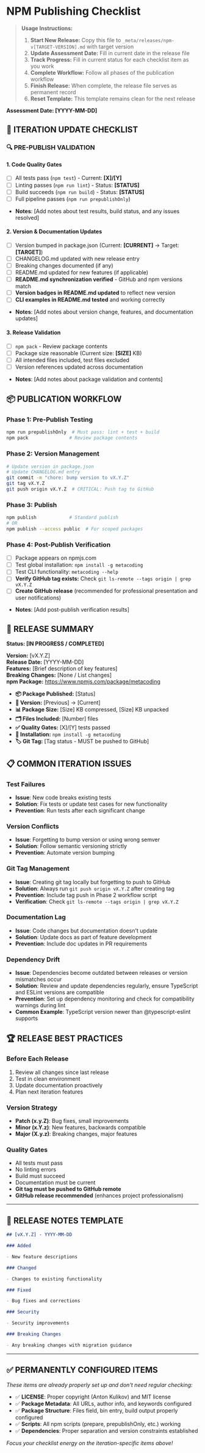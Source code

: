 # NPM Publishing Checklist

> **Usage Instructions:**
>
> 1. **Start New Release:** Copy this file to `_meta/releases/npm-v[TARGET-VERSION].md` with target version
> 2. **Update Assessment Date:** Fill in current date in the release file
> 3. **Track Progress:** Fill in current status for each checklist item as you work
> 4. **Complete Workflow:** Follow all phases of the publication workflow
> 5. **Finish Release:** When complete, the release file serves as permanent record
> 6. **Reset Template:** This template remains clean for the next release

**Assessment Date: [YYYY-MM-DD]**

## 🔄 **ITERATION UPDATE CHECKLIST**

### 🔍 **PRE-PUBLISH VALIDATION**

#### 1. **Code Quality Gates**

- [ ] All tests pass (`npm test`) - Current: **[X]/[Y]**
- [ ] Linting passes (`npm run lint`) - Status: **[STATUS]**
- [ ] Build succeeds (`npm run build`) - Status: **[STATUS]**
- [ ] Full pipeline passes (`npm run prepublishOnly`)
- **Notes**: [Add notes about test results, build status, and any issues resolved]

#### 2. **Version & Documentation Updates**

- [ ] Version bumped in package.json (Current: **[CURRENT]** → Target: **[TARGET]**)
- [ ] CHANGELOG.md updated with new release entry
- [ ] Breaking changes documented (if any)
- [ ] README.md updated for new features (if applicable)
- [ ] **README.md synchronization verified** - GitHub and npm versions match
- [ ] **Version badges in README.md updated** to reflect new version
- [ ] **CLI examples in README.md tested** and working correctly
- **Notes**: [Add notes about version change, features, and documentation updates]

#### 3. **Release Validation**

- [ ] `npm pack` - Review package contents
- [ ] Package size reasonable (Current size: **[SIZE]** KB)
- [ ] All intended files included, test files excluded
- [ ] Version references updated across documentation
- **Notes**: [Add notes about package validation and contents]

## 📦 **PUBLICATION WORKFLOW**

### Phase 1: Pre-Publish Testing

```bash
npm run prepublishOnly  # Must pass: lint + test + build
npm pack               # Review package contents
```

### Phase 2: Version Management

```bash
# Update version in package.json
# Update CHANGELOG.md entry
git commit -m "chore: bump version to vX.Y.Z"
git tag vX.Y.Z
git push origin vX.Y.Z  # CRITICAL: Push tag to GitHub
```

### Phase 3: Publish

```bash
npm publish            # Standard publish
# OR
npm publish --access public  # For scoped packages
```

### Phase 4: Post-Publish Verification

- [ ] Package appears on npmjs.com
- [ ] Test global installation: `npm install -g metacoding`
- [ ] Test CLI functionality: `metacoding --help`
- [ ] **Verify GitHub tag exists:** Check `git ls-remote --tags origin | grep vX.Y.Z`
- [ ] **Create GitHub release** (recommended for professional presentation and user notifications)
- **Notes**: [Add post-publish verification results]

## 🎯 **RELEASE SUMMARY**

**Status: [IN PROGRESS / COMPLETED]**

**Version:** [vX.Y.Z]  
**Release Date:** [YYYY-MM-DD]  
**Features:** [Brief description of key features]  
**Breaking Changes:** [None / List changes]  
**npm Package:** https://www.npmjs.com/package/metacoding

- **📦 Package Published:** [Status]
- **🔖 Version:** [Previous] → [Current]
- **📊 Package Size:** [Size] KB compressed, [Size] KB unpacked
- **🗂️ Files Included:** [Number] files
- **✅ Quality Gates:** [X]/[Y] tests passed
- **🚀 Installation:** `npm install -g metacoding`
- **🏷️ Git Tag:** [Tag status - MUST be pushed to GitHub]

## 📋 **COMMON ITERATION ISSUES**

### Test Failures

- **Issue**: New code breaks existing tests
- **Solution**: Fix tests or update test cases for new functionality
- **Prevention**: Run tests after each significant change

### Version Conflicts

- **Issue**: Forgetting to bump version or using wrong semver
- **Solution**: Follow semantic versioning strictly
- **Prevention**: Automate version bumping

### Git Tag Management

- **Issue**: Creating git tag locally but forgetting to push to GitHub
- **Solution**: Always run `git push origin vX.Y.Z` after creating tag
- **Prevention**: Include tag push in Phase 2 workflow script
- **Verification**: Check `git ls-remote --tags origin | grep vX.Y.Z`

### Documentation Lag

- **Issue**: Code changes but documentation doesn't update
- **Solution**: Update docs as part of feature development
- **Prevention**: Include doc updates in PR requirements

### Dependency Drift

- **Issue**: Dependencies become outdated between releases or version mismatches occur
- **Solution**: Review and update dependencies regularly, ensure TypeScript and ESLint versions are compatible
- **Prevention**: Set up dependency monitoring and check for compatibility warnings during lint
- **Common Example**: TypeScript version newer than @typescript-eslint supports

## 🏆 **RELEASE BEST PRACTICES**

### Before Each Release

1. Review all changes since last release
2. Test in clean environment
3. Update documentation proactively
4. Plan next iteration features

### Version Strategy

- **Patch (x.y.Z)**: Bug fixes, small improvements
- **Minor (x.Y.z)**: New features, backwards compatible
- **Major (X.y.z)**: Breaking changes, major features

### Quality Gates

- All tests must pass
- No linting errors
- Build must succeed
- Documentation must be current
- **Git tag must be pushed to GitHub remote**
- **GitHub release recommended** (enhances project professionalism)

---

## 📝 **RELEASE NOTES TEMPLATE**

```markdown
## [vX.Y.Z] - YYYY-MM-DD

### Added

- New feature descriptions

### Changed

- Changes to existing functionality

### Fixed

- Bug fixes and corrections

### Security

- Security improvements

### Breaking Changes

- Any breaking changes with migration guidance
```

---

## ✅ **PERMANENTLY CONFIGURED ITEMS**

_These items are already properly set up and don't need regular checking:_

- ✅ **LICENSE**: Proper copyright (Anton Kulikov) and MIT license
- ✅ **Package Metadata**: All URLs, author info, and keywords configured
- ✅ **Package Structure**: Files field, bin entry, build output properly configured
- ✅ **Scripts**: All npm scripts (prepare, prepublishOnly, etc.) working
- ✅ **Dependencies**: Proper separation and version constraints established

_Focus your checklist energy on the iteration-specific items above!_
